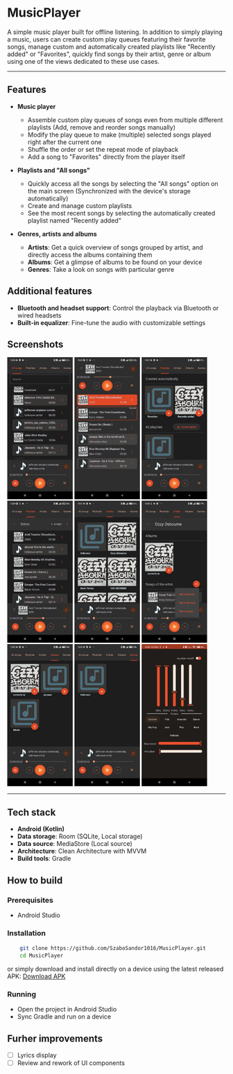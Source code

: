 # MusicPlayer

A simple music player built for offline listening.
In addition to simply playing a music, users can create custom play queues featuring their favorite songs, 
manage custom and automatically created playlists like "Recently added" or "Favorites", quickly find songs by their artist, genre or album
using one of the views dedicated to these use cases.

---

## Features

- **Music player**

  - Assemble custom play queues of songs even from multiple different playlists (Add, remove and reorder songs manually)
  - Modify the play queue to make (multiple) selected songs played right after the current one
  - Shuffle the order or set the repeat mode of playback
  - Add a song to "Favorites" directly from the player itself

- **Playlists and "All songs"**

  - Quickly access all the songs by selecting the "All songs" option on the main screen (Synchronized with the device's storage automatically)
  - Create and manage custom playlists
  - See the most recent songs by selecting the automatically created playlist named "Recently added"

- **Genres, artists and albums**

  - **Artists**: Get a quick overview of songs grouped by artist, and directly access the albums containing them
  - **Albums**: Get a glimpse of albums to be found on your device
  - **Genres**: Take a look on songs with particular genre

## Additional features

- **Bluetooth and headset support**: Control the playback via Bluetooth or wired headsets
- **Built-in equalizer**: Fine-tune the audio with customizable settings

## Screenshots

<div>

  <img src="metadata/screenshots/1.jpg" width="30%"/>
  <img src="metadata/screenshots/2.jpg" width="30%"/>
  <img src="metadata/screenshots/3.jpg" width="30%"/>
  <img src="metadata/screenshots/4.jpg" width="30%"/>
  <img src="metadata/screenshots/5.jpg" width="30%"/>
  <img src="metadata/screenshots/6.jpg" width="30%"/>
  <img src="metadata/screenshots/7.jpg" width="30%"/>
  <img src="metadata/screenshots/8.jpg" width="30%"/>
  <img src="metadata/screenshots/9.jpg" width="30%"/>
  
</div>

---

## Tech stack

- **Android (Kotlin)**
- **Data storage**: Room (SQLite, Local storage)
- **Data source**: MediaStore (Local source)
- **Architecture**: Clean Architecture with MVVM
- **Build tools**: Gradle

## How to build

### Prerequisites

- Android Studio

### Installation

```bash
    git clone https://github.com/SzaboSandor1016/MusicPlayer.git
    cd MusicPlayer
```

or simply download and install directly on a device using the latest released APK: [Download APK](https://github.com/SzaboSandor1016/MusicPlayer/releases/download/v1.1.0/MusicPlayer_v1.1.0.apk)

### Running

- Open the project in Android Studio
- Sync Gradle and run on a device

## Furher improvements

- [ ] Lyrics display
- [ ] Review and rework of UI components

